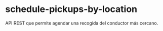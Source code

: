 # schedule-pickups-by-location
API REST que permite agendar una recogida del conductor más cercano. 
